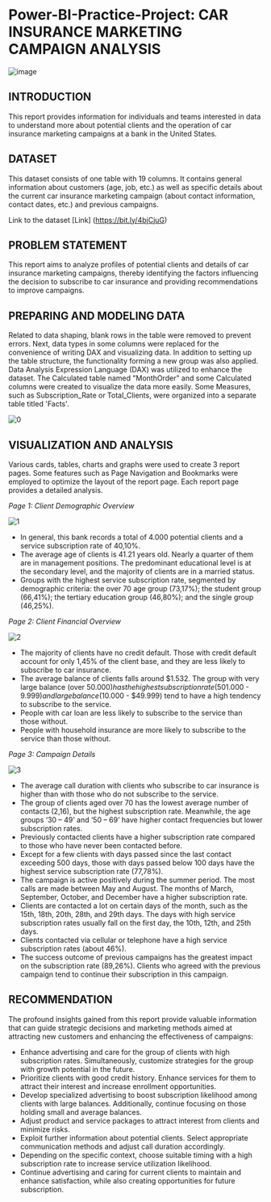 # Power-BI-Practice-Project: CAR INSURANCE MARKETING CAMPAIGN ANALYSIS

![image](https://github.com/lpthao0102/test/assets/166318783/1a9db022-95b8-46cb-b694-4ac3d17a648c)

**INTRODUCTION**
-----------------------------------------------------------------------------------------------
This report provides information for individuals and teams interested in data to understand more about potential clients and the operation of car insurance marketing campaigns at a bank in the United States.

**DATASET**
-----------------------------------------------------------------------------------------------
This dataset consists of one table with 19 columns. It contains general information about customers (age, job, etc.) as well as specific details about the current car insurance marketing campaign (about contact information, contact dates, etc.) and previous campaigns.

Link to the dataset [Link] (https://bit.ly/4bjCjuG)

**PROBLEM STATEMENT**
-----------------------------------------------------------------------------------------------
This report aims to analyze profiles of potential clients and details of car insurance marketing campaigns, thereby identifying the factors influencing the decision to subscribe to car insurance and providing recommendations to improve campaigns.

**PREPARING AND MODELING DATA**
-----------------------------------------------------------------------------------------------
Related to data shaping, blank rows in the table were removed to prevent errors. Next, data types in some columns were replaced for the convenience of writing DAX and visualizing data. In addition to setting up the table structure, the functionality forming a new group was also applied. Data Analysis Expression Language (DAX) was utilized to enhance the dataset. The Calculated table named "MonthOrder" and some Calculated columns were created to visualize the data more easily. Some Measures, such as Subscription_Rate or Total_Clients, were organized into a separate table titled 'Facts'.

![0](https://github.com/lpthao0102/test/assets/166318783/fa718bf6-74a5-49f0-9eb3-833d7d7f4ca0)

**VISUALIZATION AND ANALYSIS**
-----------------------------------------------------------------------------------------------
Various cards, tables, charts and graphs were used to create 3 report pages. Some features such as Page Navigation and Bookmarks were employed to optimize the layout of the report page. Each report page provides a detailed analysis.

_Page 1: Client Demographic Overview_

![1](https://github.com/lpthao0102/test/assets/166318783/3ccd3623-3f54-490e-93c4-9c0c77ba8dba)

- In general, this bank records a total of 4.000 potential clients and a service subscription rate of 40,10%.
- The average age of clients is 41.21 years old. Nearly a quarter of them are in management positions. The predominant educational level is at the secondary level, and the majority of clients are in a married status.
- Groups with the highest service subscription rate, segmented by demographic criteria: the over 70 age group (73,17%); the student group (66,41%); the tertiary education group (46,80%); and the single group (46,25%).

_Page 2: Client Financial Overview_

![2](https://github.com/lpthao0102/test/assets/166318783/1f1cd8d7-e5a2-4d48-9555-9b48a014cebc)

- The majority of clients have no credit default. Those with credit default account for only 1,45% of the client base, and they are less likely to subscribe to car insurance.
- The average balance of clients falls around $1.532. The group with very large balance (over $50.000) has the highest subscription rate (50%). However, there are very few clients in this group. The groups with average balance ($1.000 - $9.999) and large balance ($10.000 - $49.999) tend to have a high tendency to subscribe to the service.
- People with car loan are less likely to subscribe to the service than those without.
- People with household insurance are more likely to subscribe to the service than those without.

_Page 3: Campaign Details_

![3](https://github.com/lpthao0102/test/assets/166318783/65bc8c1a-48a7-437f-aae0-fad47811591b)

- The average call duration with clients who subscribe to car insurance is higher than with those who do not subscribe to the service.
- The group of clients aged over 70 has the lowest average number of contacts (2,16), but the highest subscription rate. Meanwhile, the age groups ‘30 – 49’ and ‘50 – 69’ have higher contact frequencies but lower subscription rates.
- Previously contacted clients have a higher subscription rate compared to those who have never been contacted before.
- Except for a few clients with days passed since the last contact exceeding 500 days, those with days passed below 100 days have the highest service subscription rate (77,78%).
- The campaign is active positively during the summer period. The most calls are made between May and August. The months of March, September, October, and December have a higher subscription rate.
- Clients are contacted a lot on certain days of the month, such as the 15th, 18th, 20th, 28th, and 29th days. The days with high service subscription rates usually fall on the first day, the 10th, 12th, and 25th days.
- Clients contacted via cellular or telephone have a high service subscription rates (about 46%).
- The success outcome of previous campaigns has the greatest impact on the subscription rate (89,26%). Clients who agreed with the previous campaign tend to continue their subscription in this campaign.

**RECOMMENDATION**
-----------------------------------------------------------------------------------------------
The profound insights gained from this report provide valuable information that can guide strategic decisions and marketing methods aimed at attracting new customers and enhancing the effectiveness of campaigns:

- Enhance advertising and care for the group of clients with high subscription rates. Simultaneously, customize strategies for the group with growth potential in the future.
- Prioritize clients with good credit history. Enhance services for them to attract their interest and increase enrollment opportunities.
- Develop specialized advertising to boost subscription likelihood among clients with large balances. Additionally, continue focusing on those holding small and average balances.
- Adjust product and service packages to attract interest from clients and minimize risks.
- Exploit further information about potential clients. Select appropriate communication methods and adjust call duration accordingly. 
- Depending on the specific context, choose suitable timing with a high subscription rate to increase service utilization likelihood.
- Continue advertising and caring for current clients to maintain and enhance satisfaction, while also creating opportunities for future subscription.





